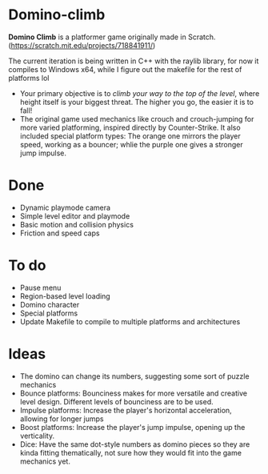 # Domino-climb
**Domino Climb** is a platformer game originally made in Scratch. (https://scratch.mit.edu/projects/718841911/)

The current iteration is being written in C++ with the raylib library, for now it compiles to Windows x64, while I figure out the makefile for the rest of platforms lol

* Your primary objective is to *climb your way to the top of the level*, where height itself is your biggest threat. The higher you go, the easier it is to fall!
* The original game used mechanics like crouch and crouch-jumping for more varied platforming, inspired directly by Counter-Strike. It also included special platform types: The orange one mirrors the player speed, working as a bouncer; whlie the purple one gives a stronger jump impulse.

# Done
- Dynamic playmode camera
- Simple level editor and playmode
- Basic motion and collision physics
- Friction and speed caps

# To do
- Pause menu
- Region-based level loading
- Domino character
- Special platforms
- Update Makefile to compile to multiple platforms and architectures

# Ideas
- The domino can change its numbers, suggesting some sort of puzzle mechanics
- Bounce platforms: Bounciness makes for more versatile and creative level design. Different levels of bounciness are to be used.
- Impulse platforms: Increase the player's horizontal acceleration, allowing for longer jumps
- Boost platforms: Increase the player's jump impulse, opening up the verticality.
- Dice: Have the same dot-style numbers as domino pieces so they are kinda fitting thematically, not sure how they would fit into the game mechanics yet.
